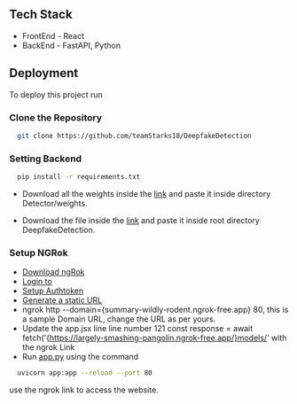## Tech Stack

- FrontEnd - React
- BackEnd -  FastAPI, Python



## Deployment

To deploy this project run
### Clone the Repository

```bash
  git clone https://github.com/teamStarks18/DeepfakeDetection
```

### Setting Backend

```bash
  pip install -r requirements.txt
```
- Download all the weights inside the [link](https://drive.google.com/drive/folders/1vlEqfVGyY9OehNsLkgRLReviaG3c79cU) and paste it inside directory Detector/weights.

- Download the file inside the [link](https://drive.google.com/file/d/1Vp1LIbY6LE8U6_apxhHibIbY2MsttY8K/view?usp=drive_link) and paste it inside root directory DeepfakeDetection.

### Setup NGRok
- [Download ngRok](https://ngrok.com/download)
- [Login to](https://dashboard.ngrok.com/signup)
- [Setup Authtoken](https://dashboard.ngrok.com/get-started/your-authtoken)
- [Generate a static URL](https://dashboard.ngrok.com/cloud-edge/domains)
- ngrok http --domain={summary-wildly-rodent.ngrok-free.app} 80, this is a sample Domain URL, change the URL as per yours.
- Update the app.jsx line line number 121
const response = await fetch('{https://largely-smashing-pangolin.ngrok-free.app/}models/' with the ngrok Link
- Run [app.py]() using the command 
```bash
  uvicorn app:app --reload --port 80
```
use the ngrok link to access the website.

